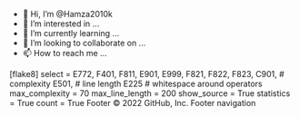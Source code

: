 - 👋 Hi, I’m @Hamza2010k
- 👀 I’m interested in ...
- 🌱 I’m currently learning ...
- 💞️ I’m looking to collaborate on ...
- 📫 How to reach me ...

<!---
Hamza2010k/Hamza2010k is a ✨ special ✨ repository because its `README.md` (this file) appears on your GitHub profile.
You can click the Preview link to take a look at your changes.
--->
[flake8]
select =
	E772,
	F401,
	F811,
	E901,
	E999,
	F821,
	F822,
	F823,
	C901, # complexity
	E501, # line length
	E225 # whitespace around operators
max_complexity = 70
max_line_length = 200
show_source = True
statistics = True
count = True
Footer
© 2022 GitHub, Inc.
Footer navigation

